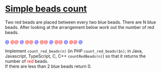 # [Simple beads count](https://www.codewars.com/kata/simple-beads-count "https://www.codewars.com/kata/58712dfa5c538b6fc7000569")

Two red beads are placed between every two blue beads. There are N blue beads. After looking at the arrangement below work out the number of red beads.
<p>
<span style="color: blue; ">@</span>
<span style="color: red; ">@</span><span style="color: red; ">@</span>
<span style="color: blue; ">@</span>
<span style="color: red; ">@</span><span style="color: red; ">@</span>
<span style="color: blue; ">@</span>
<span style="color: red; ">@</span><span style="color: red; ">@</span>
<span style="color: blue; ">@</span>
<span style="color: red; ">@</span><span style="color: red; ">@</span>
<span style="color: blue; ">@</span>
<span style="color: red; ">@</span><span style="color: red; ">@</span>
<span style="color: blue; ">@</span>  
</p>
<p>Implement <code>count_red_beads(n)</code> (in PHP <code>count_red_beads($n)</code>; in Java, Javascript, TypeScript, C, C++ <code>countRedBeads(n)</code>) so that it returns the number of <span style="color: red; ">red</span> beads.<br>
If there are less than 2 blue beads return 0.
</p>